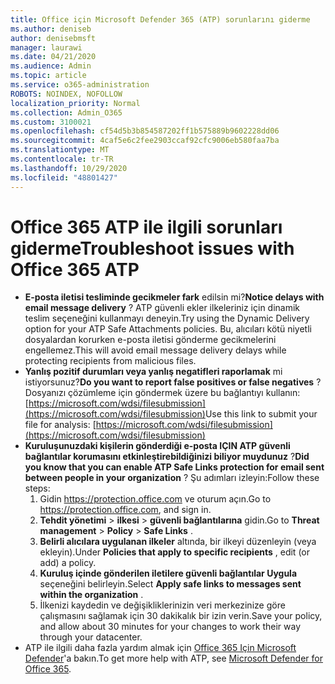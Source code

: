 ```yaml
---
title: Office için Microsoft Defender 365 (ATP) sorunlarını giderme
ms.author: deniseb
author: denisebmsft
manager: laurawi
ms.date: 04/21/2020
ms.audience: Admin
ms.topic: article
ms.service: o365-administration
ROBOTS: NOINDEX, NOFOLLOW
localization_priority: Normal
ms.collection: Admin_O365
ms.custom: 3100021
ms.openlocfilehash: cf54d5b3b854587202ff1b575889b9602228dd06
ms.sourcegitcommit: 4caf5e6c2fee2903ccaf92cfc9006eb580faa7ba
ms.translationtype: MT
ms.contentlocale: tr-TR
ms.lasthandoff: 10/29/2020
ms.locfileid: "48801427"
---
```

# <a name="troubleshoot-issues-with-office-365-atp"></a><span data-ttu-id="c006d-102">Office 365 ATP ile ilgili sorunları giderme</span><span class="sxs-lookup"><span data-stu-id="c006d-102">Troubleshoot issues with Office 365 ATP</span></span>

- <span data-ttu-id="c006d-103">**E-posta iletisi tesliminde gecikmeler fark** edilsin mi?</span><span class="sxs-lookup"><span data-stu-id="c006d-103">**Notice delays with email message delivery** ?</span></span> <span data-ttu-id="c006d-104">ATP güvenli ekler ilkeleriniz için dinamik teslim seçeneğini kullanmayı deneyin.</span><span class="sxs-lookup"><span data-stu-id="c006d-104">Try using the Dynamic Delivery option for your ATP Safe Attachments policies.</span></span> <span data-ttu-id="c006d-105">Bu, alıcıları kötü niyetli dosyalardan korurken e-posta iletisi gönderme gecikmelerini engellemez.</span><span class="sxs-lookup"><span data-stu-id="c006d-105">This will avoid email message delivery delays while protecting recipients from malicious files.</span></span>
- <span data-ttu-id="c006d-106">**Yanlış pozitif durumları veya yanlış negatifleri raporlamak** mi istiyorsunuz?</span><span class="sxs-lookup"><span data-stu-id="c006d-106">**Do you want to report false positives or false negatives** ?</span></span> <span data-ttu-id="c006d-107">Dosyanızı çözümleme için göndermek üzere bu bağlantıyı kullanın: [https://microsoft.com/wdsi/filesubmission](https://microsoft.com/wdsi/filesubmission)</span><span class="sxs-lookup"><span data-stu-id="c006d-107">Use this link to submit your file for analysis: [https://microsoft.com/wdsi/filesubmission](https://microsoft.com/wdsi/filesubmission)</span></span>
- <span data-ttu-id="c006d-108">**Kuruluşunuzdaki kişilerin gönderdiği e-posta IÇIN ATP güvenli bağlantılar korumasını etkinleştirebildiğinizi biliyor muydunuz** ?</span><span class="sxs-lookup"><span data-stu-id="c006d-108">**Did you know that you can enable ATP Safe Links protection for email sent between people in your organization** ?</span></span> <span data-ttu-id="c006d-109">Şu adımları izleyin:</span><span class="sxs-lookup"><span data-stu-id="c006d-109">Follow these steps:</span></span>
    1. <span data-ttu-id="c006d-110">Gidin https://protection.office.com ve oturum açın.</span><span class="sxs-lookup"><span data-stu-id="c006d-110">Go to https://protection.office.com, and sign in.</span></span>
    2. <span data-ttu-id="c006d-111">**Tehdit yönetimi**  >  **ilkesi**  >  **güvenli bağlantılarına** gidin.</span><span class="sxs-lookup"><span data-stu-id="c006d-111">Go to **Threat management** > **Policy** > **Safe Links** .</span></span>
    3. <span data-ttu-id="c006d-112">**Belirli alıcılara uygulanan ilkeler** altında, bir ilkeyi düzenleyin (veya ekleyin).</span><span class="sxs-lookup"><span data-stu-id="c006d-112">Under **Policies that apply to specific recipients** , edit (or add) a policy.</span></span>
    4. <span data-ttu-id="c006d-113">**Kuruluş içinde gönderilen iletilere güvenli bağlantılar Uygula** seçeneğini belirleyin.</span><span class="sxs-lookup"><span data-stu-id="c006d-113">Select **Apply safe links to messages sent within the organization** .</span></span>
    5. <span data-ttu-id="c006d-114">İlkenizi kaydedin ve değişikliklerinizin veri merkezinize göre çalışmasını sağlamak için 30 dakikalık bir izin verin.</span><span class="sxs-lookup"><span data-stu-id="c006d-114">Save your policy, and allow about 30 minutes for your changes to work their way through your datacenter.</span></span>
- <span data-ttu-id="c006d-115">ATP ile ilgili daha fazla yardım almak için [Office 365 Için Microsoft Defender](https://docs.microsoft.com/microsoft-365/security/office-365-security/office-365-atp)'a bakın.</span><span class="sxs-lookup"><span data-stu-id="c006d-115">To get more help with ATP, see [Microsoft Defender for Office 365](https://docs.microsoft.com/microsoft-365/security/office-365-security/office-365-atp).</span></span>